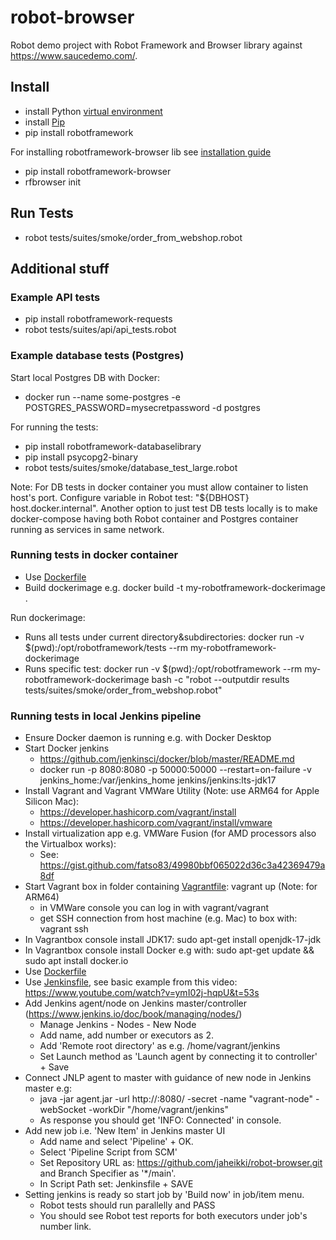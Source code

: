 # robot-browser
Robot demo project with Robot Framework and Browser library against https://www.saucedemo.com/.

## Install
- install Python [virtual environment](https://packaging.python.org/en/latest/guides/installing-using-pip-and-virtual-environments/#creating-a-virtual-environment)
- install [Pip](https://pip.pypa.io/en/stable/installation/)
- pip install robotframework

For installing robotframework-browser lib see [installation guide](https://robotframework-browser.org/#installation)
- pip install robotframework-browser
- rfbrowser init

## Run Tests
- robot tests/suites/smoke/order_from_webshop.robot

## Additional stuff

### Example API tests
-  pip install robotframework-requests
-  robot tests/suites/api/api_tests.robot

### Example database tests (Postgres)
Start local Postgres DB with Docker:
- docker run --name some-postgres -e POSTGRES_PASSWORD=mysecretpassword -d postgres

For running the tests:
- pip install robotframework-databaselibrary
- pip install psycopg2-binary
- robot tests/suites/smoke/database_test_large.robot

Note: For DB tests in docker container you must allow container to listen host's port. Configure variable in Robot test: "${DBHOST}    host.docker.internal".
Another option to just test DB tests locally is to make docker-compose having both Robot container and Postgres container running as services in same network.

### Running tests in docker container
- Use [Dockerfile](./Dockerfile)
- Build dockerimage e.g. docker build -t my-robotframework-dockerimage . 

Run dockerimage:
- Runs all tests under current directory&subdirectories: docker run -v $(pwd):/opt/robotframework/tests --rm  my-robotframework-dockerimage 
- Runs specific test: docker run -v $(pwd):/opt/robotframework --rm  my-robotframework-dockerimage bash -c "robot --outputdir results tests/suites/smoke/order_from_webshop.robot"

### Running tests in local Jenkins pipeline
- Ensure Docker daemon is running e.g. with Docker Desktop
- Start Docker jenkins 
  - https://github.com/jenkinsci/docker/blob/master/README.md
  - docker run -p 8080:8080 -p 50000:50000 --restart=on-failure -v jenkins_home:/var/jenkins_home jenkins/jenkins:lts-jdk17
- Install Vagrant and Vagrant VMWare Utility (Note: use ARM64 for Apple Silicon Mac):
  - https://developer.hashicorp.com/vagrant/install 
  - https://developer.hashicorp.com/vagrant/install/vmware
- Install virtualization app e.g. VMWare Fusion (for AMD processors also the Virtualbox works):
   - See: https://gist.github.com/fatso83/49980bbf065022d36c3a42369479a8df  
- Start Vagrant box in folder containing [Vagrantfile](./Vagrantfile): vagrant up (Note: for ARM64)
  - in VMWare console you can log in with vagrant/vagrant
  - get SSH connection from host machine (e.g. Mac) to box with: vagrant ssh
- In Vagrantbox console install JDK17: sudo apt-get install openjdk-17-jdk
- In Vagrantbox console install Docker e.g with: sudo apt-get update && sudo apt install docker.io
- Use [Dockerfile](./Dockerfile)
- Use [Jenkinsfile](./Jenkinsfile), see basic example from this video: https://www.youtube.com/watch?v=ymI02j-hqpU&t=53s
- Add Jenkins agent/node on Jenkins master/controller (https://www.jenkins.io/doc/book/managing/nodes/)
  - Manage Jenkins - Nodes - New Node
  - Add name, add number or executors as 2.
  - Add 'Remote root directory' as e.g. /home/vagrant/jenkins
  - Set Launch method as 'Launch agent by connecting it to controller' + Save
- Connect JNLP agent to master with guidance of new node in Jenkins master e.g:
  -   java -jar agent.jar -url http://<jenkins controller private ip>:8080/ -secret <secret> -name "vagrant-node" -webSocket -workDir "/home/vagrant/jenkins"
  - As response you should get 'INFO: Connected' in console.
- Add new job i.e. 'New Item' in Jenkins master UI
  - Add name and select 'Pipeline' + OK.
  - Select 'Pipeline Script from SCM'
  - Set Repository URL as: https://github.com/jaheikki/robot-browser.git and Branch Specifier as '*/main'.
  - In Script Path set: Jenkinsfile + SAVE
- Setting jenkins is ready so start job by 'Build now' in job/item menu.
  - Robot tests should run parallelly and PASS
  - You should see Robot test reports for both executors under job's number link.





